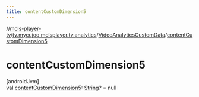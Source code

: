```yaml
---
title: contentCustomDimension5
---
```

//[mcls-player-tv](../../../index.html)/[tv.mycujoo.mclsplayer.tv.analytics](../index.html)/[VideoAnalyticsCustomData](index.html)/[contentCustomDimension5](content-custom-dimension5.html)



# contentCustomDimension5



[androidJvm]\
val [contentCustomDimension5](content-custom-dimension5.html): [String](https://kotlinlang.org/api/latest/jvm/stdlib/kotlin/-string/index.html)? = null




